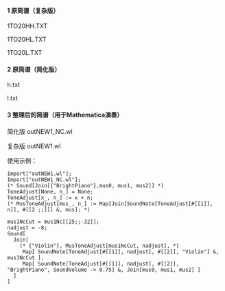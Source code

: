 #### 1 原简谱（复杂版）

1TO20HH.TXT

1TO20HL.TXT

1TO20L.TXT



#### 2 原简谱（简化版）

h.txt

l.txt


#### 3 整理后的简谱（用于Mathematica演奏）

简化版 outNEW1_NC.wl

复杂版 outNEW1.wl

使用示例：
```
Import["outNEW1.wl"];
Import["outNEW1_NC.wl"];
(* Sound[Join[{"BrightPiano"},mus0, mus1, mus2]] *)
ToneAdjust[None, n_] = None;
ToneAdjust[x_, n_] := x + n;
(* MusToneAdjust[mus_, n_] := Map[Join[SoundNote[ToneAdjust[#[[1]], n]], #[[2 ;;]]] &, mus]; *)

mus1NcCut = mus1Nc[[25;;-32]];
nadjust = -8;
Sound[
  Join[
    (* {"Violin"}, MusToneAdjust[mus1NcCut, nadjust], *)
     Map[ SoundNote[ToneAdjust[#[[1]], nadjust], #[[2]], "Violin"] &, mus1NcCut ], 
     Map[ SoundNote[ToneAdjust[#[[1]], nadjust], #[[2]], "BrightPiano", SoundVolume -> 0.75] &, Join[mus0, mus1, mus2] ]
  ]
]
```
